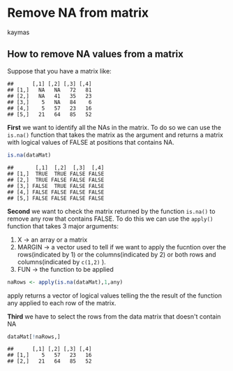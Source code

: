 Remove NA from matrix
================
kaymas

How to remove NA values from a matrix
-------------------------------------

Suppose that you have a matrix like:

    ##      [,1] [,2] [,3] [,4]
    ## [1,]   NA   NA   72   81
    ## [2,]   NA   41   35   23
    ## [3,]    5   NA   84    6
    ## [4,]    5   57   23   16
    ## [5,]   21   64   85   52

**First** we want to identify all the NAs in the matrix. To do so we can use the `is.na()` function that takes the matrix as the argument and returns a matrix with logical values of FALSE at positions that contains NA.

``` r
is.na(dataMat)
```

    ##       [,1]  [,2]  [,3]  [,4]
    ## [1,]  TRUE  TRUE FALSE FALSE
    ## [2,]  TRUE FALSE FALSE FALSE
    ## [3,] FALSE  TRUE FALSE FALSE
    ## [4,] FALSE FALSE FALSE FALSE
    ## [5,] FALSE FALSE FALSE FALSE

**Second** we want to check the matrix returned by the function `is.na()` to remove any row that contains FALSE. To do this we can use the `apply()` function that takes 3 major arguments:

1.  X -&gt; an array or a matrix
2.  MARGIN -&gt; a vector used to tell if we want to apply the fucntion over the rows(indicated by 1) or the columns(indicated by 2) or both rows and columns(indicated by `c(1,2)` ).
3.  FUN -&gt; the function to be applied

``` r
naRows <- apply(is.na(dataMat),1,any)
```

apply returns a vector of logical values telling the the result of the function any applied to each row of the matrix.

**Third** we have to select the rows from the data matrix that doesn't contain NA

``` r
dataMat[!naRows,]
```

    ##      [,1] [,2] [,3] [,4]
    ## [1,]    5   57   23   16
    ## [2,]   21   64   85   52
